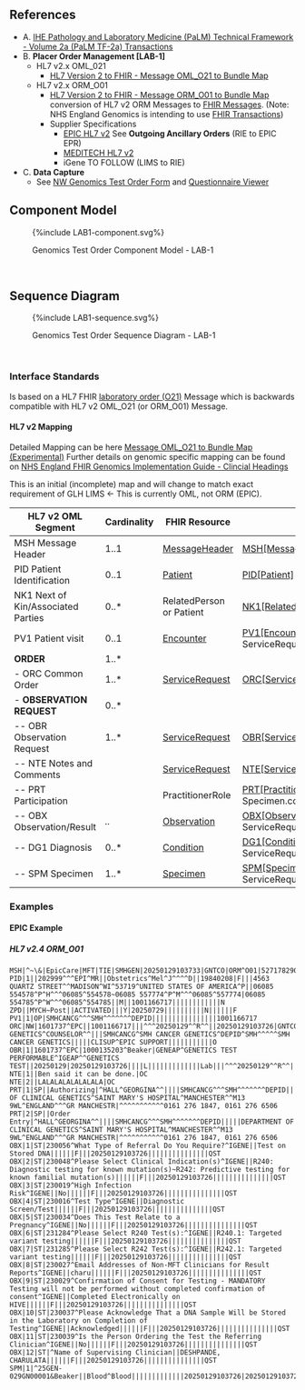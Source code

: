 
## References

- A. [IHE Pathology and Laboratory Medicine (PaLM) Technical Framework - Volume 2a (PaLM TF-2a) Transactions](https://www.ihe.net/uploadedFiles/Documents/PaLM/IHE_PaLM_TF_Vol2a.pdf)
- B. **Placer Order Management [LAB-1]**
  - HL7 v2.x OML_021
    - [HL7 Version 2 to FHIR - Message OML_O21 to Bundle Map](https://build.fhir.org/ig/HL7/v2-to-fhir/ConceptMap-message-oml-o21-to-bundle.html)
  - HL7 v2.x ORM_O01
    - [HL7 Version 2 to FHIR - Message ORM_O01 to Bundle Map](https://build.fhir.org/ig/HL7/v2-to-fhir/ConceptMap-message-orm-o01-to-bundle.html) conversion of HL7 v2 ORM Messages to [FHIR Messages](https://hl7.org/fhir/R4/messaging.html). (Note: NHS England Genomics is intending to use [FHIR Transactions](https://hl7.org/fhir/R4/http.html#transaction))
    - Supplier Specifications
      - [EPIC HL7 v2](https://open.epic.com/Interface/HL7v2) See **Outgoing Ancillary Orders**  (RIE to EPIC EPR)
      - [MEDITECH HL7 v2](https://ehr.meditech.com/sites/default/files/documents/20240613/om-orders-outbound-24.pdf)
      - iGene TO FOLLOW (LIMS to RIE)
- C. **Data Capture**
  - See [NW Genomics Test Order Form](Questionnaire-NW-Genomics-Test-Order.html) and [Questionnaire Viewer](https://project-wildfyre.github.io/questionnaire-viewer/?q=https://fhir-mft.github.io/FHIRGenomics/Questionnaire-NW-Genomics-Test-Order.json)

## Component Model

<figure>
{%include LAB1-component.svg%}
<p id="fX.X.X.X-X" class="figureTitle">Genomics Test Order Component Model - LAB-1</p>
</figure>
<br clear="all">

## Sequence Diagram

<figure>
{%include LAB1-sequence.svg%}
<p id="fX.X.X.X-X" class="figureTitle">Genomics Test Order Sequence Diagram - LAB-1</p>
</figure>
<br clear="all">

### Interface Standards

Is based on a HL7 FHIR [laboratory order (O21)](MessageDefinition-MessageDefinition-laboratory-order.html) Message which is backwards compatible with HL7 v2 OML_O21 (or ORM_O01) Message.


#### HL7 v2 Mapping 

Detailed Mapping can be here [Message OML_O21 to Bundle Map (Experimental)](https://build.fhir.org/ig/HL7/v2-to-fhir/ConceptMap-message-oml-o21-to-bundle.html)
Further details on genomic specific mapping can be found on [NHS England FHIR Genomics Implementation Guide - Clincial Headings](https://simplifier.net/guide/fhir-genomics-implementation-guide/Home/Design/Clinicalheadings)

This is an initial (incomplete) map and will change to match exact requirement of GLH LIMS <- This is currently OML, not ORM (EPIC).

| HL7 v2 OML Segment                 | Cardinality | FHIR Resource                                             | Map                                                                                                                                            | 
|------------------------------------|-------------|-----------------------------------------------------------|------------------------------------------------------------------------------------------------------------------------------------------------|
| MSH Message Header                 | 1..1        | [MessageHeader](StructureDefinition-MessageHeader.html)   | [MSH[MessageHeader]](https://build.fhir.org/ig/HL7/v2-to-fhir/ConceptMap-segment-msh-to-messageheader.html)                                    |
| PID Patient Identification         | 0..1        | [Patient](StructureDefinition-Patient.html)               | [PID[Patient]](https://build.fhir.org/ig/HL7/v2-to-fhir/ConceptMap-segment-pid-to-patient.html) via ServiceRequest.subject                     |                                                                                          |
| NK1 Next of Kin/Associated Parties | 0..*        | RelatedPerson or Patient                                  | [NK1[RelatedPerson]](NK1[RelatedPerson]) or [NK1[Patient]](NK1[Patient])                                                                       |
| PV1 Patient visit                  | 0..1        | [Encounter](StructureDefinition-Encounter.html)           | [PV1[Encounter]](https://build.fhir.org/ig/HL7/v2-to-fhir/ConceptMap-segment-pv1-to-encounter.html) via ServiceRequest.encounter               | 
| **ORDER**                          | 1..*        |                                                           |                                                                                                                                                |
| - ORC Common Order                 | 1..*        | [ServiceRequest](StructureDefinition-ServiceRequest.html) | [ORC[ServiceRequest]](https://build.fhir.org/ig/HL7/v2-to-fhir/ConceptMap-segment-orc-to-servicerequest.html)                                  |
| - **OBSERVATION REQUEST**          | 0..*        |                                                           |                                                                                                                                                |
| -- OBR Observation Request         | 1..*        | [ServiceRequest](StructureDefinition-ServiceRequest.html) | [OBR[ServiceRequest]](https://build.fhir.org/ig/HL7/v2-to-fhir/ConceptMap-segment-obr-to-servicerequest.html)                                  
| -- NTE Notes and Comments          |             | [ServiceRequest](StructureDefinition-ServiceRequest.html) | [NTE[ServiceRequest]](https://build.fhir.org/ig/HL7/v2-to-fhir/ConceptMap-segment-nte-to-servicerequest.html)                                  |
| -- PRT Participation               |             | PractitionerRole                                          | [PRT[PractitionerRole]](https://build.fhir.org/ig/HL7/v2-to-fhir/ConceptMap-segment-prt-to-practitionerrole.html) via Specimen.collection      |
| -- OBX Observation/Result          | *..*        | [Observation](StructureDefinition-ServiceRequest.html)    | [OBX[Observation-Component]](https://build.fhir.org/ig/HL7/v2-to-fhir/ConceptMap-segment-obx-component-to-observation.html) via ServiceRequest.supportingInfo                    
| -- DG1 Diagnosis                   | 0..*        | [Condition](StructureDefinition-Condition.html)           | [DG1[Condition]](https://build.fhir.org/ig/HL7/v2-to-fhir/ConceptMap-segment-dg1-to-condition.html) via ServiceRequest.resason[Reference/Code] |
| -- SPM Specimen                    | 1..*        | [Specimen](StructureDefinition-Specimen.html)             | [SPM[Specimen]](https://build.fhir.org/ig/HL7/v2-to-fhir/ConceptMap-segment-spm-to-specimen.html) via ServiceRequest.specimen                  |                                                                                                         |


### Examples

#### EPIC Example

##### HL7 v2.4 ORM_O01

```
MSH|^~\&|EpicCare|MFT|TIE|SMHGEN|20250129103733|GNTCO|ORM^O01|527178290|T|2.4|||AL|NE
PID|1||202999^^^EPI^MR||Obstetrics^Mel^J^^^^D||19840208|F|||4563 QUARTZ STREET^^MADISON^WI^53719^UNITED STATES OF AMERICA^P||06085 554578^P^H^^^06085^554578~06085 557774^P^M^^^06085^557774|06085 554785^P^W^^^06085^554785||M||1001166717||||||||||||N
ZPD||MYCH~Post||ACTIVATED|||Y|20250729||||||||||N||||||F
PV1|1|OP|SMHCANCG^^^SMH^^^^^^^DEPID||||||||||||||||1001166717
ORC|NW|1601737^EPC||1001166717|||^^^20250129^^R^^||20250129103726|GNTCO^MEDICAL GENETICS^COUNSELOR^^|||SMHCANCG^SMH CANCER GENETICS^DEPID^SMH^^^^^SMH CANCER GENETICS|||||CLISUP^EPIC SUPPORT|||||||||||O
OBR|1|1601737^EPC|1000135203^Beaker|GENEAP^GENETICS TEST PERFORMABLE^IGEAP^^GENETICS TEST||20250129|20250129103726||||L|||||||||||||Lab|||^^^20250129^^R^^|||||||||20250129
NTE|1||Ben said it can be done.|OC
NTE|2||LALALALALALALALA|OC
PRT|1|SP||Authorizing|^HALL^GEORGINA^^||||SMHCANCG^^^SMH^^^^^^^DEPID|||||DEPARTMENT OF CLINICAL GENETICS^SAINT MARY'S HOSPITAL^MANCHESTER^^M13 9WL^ENGLAND^^^GR MANCHESTR|^^^^^^^^^^^0161 276 1847, 0161 276 6506
PRT|2|SP||Order Entry|^HALL^GEORGINA^^||||SMHCANCG^^^SMH^^^^^^^DEPID|||||DEPARTMENT OF CLINICAL GENETICS^SAINT MARY'S HOSPITAL^MANCHESTER^^M13 9WL^ENGLAND^^^GR MANCHESTR|^^^^^^^^^^^0161 276 1847, 0161 276 6506
OBX|1|ST|230056^What Type of Referral Do You Require?^IGENE||Test on Stored DNA||||||F|||20250129103726|||||||||||||||QST
OBX|2|ST|230048^Please Select Clinical Indication(s)^IGENE||R240: Diagnostic testing for known mutation(s)~R242: Predictive testing for known familial mutation(s)||||||F|||20250129103726|||||||||||||||QST
OBX|3|ST|230019^High Infection Risk^IGENE||No||||||F|||20250129103726|||||||||||||||QST
OBX|4|ST|230016^Test Type^IGENE||Diagnostic Screen/Test||||||F|||20250129103726|||||||||||||||QST
OBX|5|ST|230034^Does This Test Relate to a Pregnancy^IGENE||No||||||F|||20250129103726|||||||||||||||QST
OBX|6|ST|231284^Please Select R240 Test(s):^IGENE||R240.1: Targeted variant testing||||||F|||20250129103726|||||||||||||||QST
OBX|7|ST|231285^Please Select R242 Test(s):^IGENE||R242.1: Targeted variant testing||||||F|||20250129103726|||||||||||||||QST
OBX|8|ST|230027^Email Addresses of Non-MFT Clinicians for Result Reports^IGENE||charu||||||F|||20250129103726|||||||||||||||QST
OBX|9|ST|230029^Confirmation of Consent for Testing - MANDATORY Testing will not be performed without completed confirmation of consent^IGENE||Completed Electronically on HIVE||||||F|||20250129103726|||||||||||||||QST
OBX|10|ST|230037^Please Acknowledge That a DNA Sample Will be Stored in the Laboratory on Completion of Testing^IGENE||Acknowledged||||||F|||20250129103726|||||||||||||||QST
OBX|11|ST|230039^Is the Person Ordering the Test the Referring Clinician^IGENE||No||||||F|||20250129103726|||||||||||||||QST
OBX|12|ST|^Name of Supervising Clinician||DESHPANDE, CHARULATA||||||F|||20250129103726|||||||||||||||QST
SPM|1|^25GEN-029GN00001&Beaker||Blood^Blood|||||||||||||20250129103726|20250129103727||Y|||||||||||||||S
```

